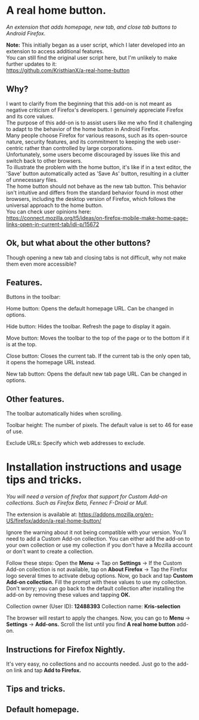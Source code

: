 # A real home button.
*An extension that adds homepage, new tab, and close tab buttons to Android Firefox.*

**Note:**
This initially began as a user script, which I later developed into an extension to access additional features.  
You can still find the original user script here, but I'm unlikely to make further updates to it:  
https://github.com/KristhianX/a-real-home-button



## Why?
I want to clarify from the beginning that this add-on is not meant as negative criticism of Firefox's developers. I genuinely appreciate Firefox and its core values.  
The purpose of this add-on is to assist users like me who find it challenging to adapt to the behavior of the home button in Android Firefox.  
Many people choose Firefox for various reasons, such as its open-source nature, security features, and its commitment to keeping the web user-centric rather than controlled by large corporations.  
Unfortunately, some users become discouraged by issues like this and switch back to other browsers.  
To illustrate the problem with the home button, it's like if in a text editor, the 'Save' button automatically acted as 'Save As' button, resulting in a clutter of unnecessary files.  
The home button should not behave as the new tab button. This behavior isn't intuitive and differs from the standard behavior found in most other browsers, including the desktop version of Firefox, which follows the universal approach to the home button.  
You can check user opinions here:  
https://connect.mozilla.org/t5/ideas/on-firefox-mobile-make-home-page-links-open-in-current-tab/idi-p/15672



## Ok, but what about the other buttons?
Though opening a new tab and closing tabs is not difficult, why not make them even more accessible?



## Features.
Buttons in the toolbar:

Home button: Opens the default homepage URL. Can be changed in options.

Hide button: Hides the toolbar. Refresh the page to display it again.

Move button: Moves the toolbar to the top of the page or to the bottom if it is at the top.

Close button: Closes the current tab. If the current tab is the only open tab, it opens the homepage URL instead.

New tab button: Opens the default new tab page URL. Can be changed in options.




## Other features.
The toolbar automatically hides when scrolling.

Toolbar height: The number of pixels. The default value is set to 46 for ease of use.

Exclude URLs: Specify which web addresses to exclude.



# Installation instructions and usage tips and tricks.
*You will need a version of firefox that support for Custom Add-on collections. Such as Firefox Beta, Fennec F-Droid or Mull.*

The extension is available at: https://addons.mozilla.org/en-US/firefox/addon/a-real-home-button/

Ignore the warning about it not being compatible with your version. You'll need to add a Custom Add-on collection. You can either add the add-on to your own collection or use my collection if you don't have a Mozilla account or don't want to create a collection.

Follow these steps: Open the **Menu** -> Tap on **Settings** ->
If the Custom Add-on collection is not available, tap on **About Firefox** -> Tap the Firefox logo several times to activate debug options.
Now, go back and tap **Custom Add-on collection.**
Fill the prompt with these values to use my collection. Don't worry; you can go back to the default collection after installing the add-on by removing these values and tapping **OK.**

Collection owner (User ID): **12488393**
Collection name: **Kris-selection**

The browser will restart to apply the changes.
Now, you can go to **Menu** -> **Settings** -> **Add-ons.** Scroll the list until you find **A real home button** add-on.

## Instructions for Firefox Nightly.
It's very easy, no collections and no accounts needed. Just go to the add-on link and tap **Add to Firefox.**

## Tips and tricks.


## Default homepage.

